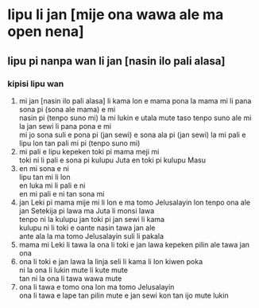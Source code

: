 # lipu li jan [mije ona wawa ale ma open nena]
## lipu pi nanpa wan li jan [nasin ilo pali alasa]
### kipisi lipu wan
1. mi jan [nasin ilo pali alasa] li kama lon e mama pona la mama mi li pana sona pi (sona ale mama) e mi</br>
nasin pi (tenpo suno mi) la mi lukin e utala mute taso tenpo suno ale mi la jan sewi li pana pona e mi</br>
mi jo sona suli e pona pi (jan sewi) e sona ala pi (jan sewi) la mi pali e lipu lon tan pali mi pi (tenpo suno mi)
2. mi pali e lipu kepeken toki pi mama meji mi</br>
toki ni li pali e sona pi kulupu Juta en toki pi kulupu Masu
3. en mi sona e ni</br>
lipu tan mi li lon</br>
en luka mi li pali e ni</br>
en mi pali e ni tan sona mi
4. jan Leki pi mama mije mi li lon e ma tomo Jelusalayin lon tenpo ona ale</br>
jan Setekija pi lawa ma Juta li monsi lawa</br>
tenpo ni la kulupu jan toki pi jan sewi li kama</br>
kulupu ni li toki e oante nasin tawa jan ale</br>
ante ala la ma tomo Jelusalayin suli li pakala
5. mama mi Leki li tawa la ona li toki e jan lawa kepeken pilin ale tawa jan ona
6. ona li toki e jan lawa la linja seli li kama li lon kiwen poka</br>
ni la ona li lukin mute li kute mute</br>
tan ni la ona li tawa wawa mute
7. ona li tawa e tomo ona lon ma tomo Jelusalayin</br>
ona li tawa e lape tan pilin mute e jan sewi kon tan ijo mute lukin 
